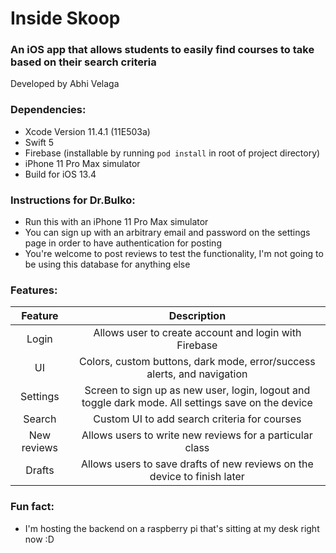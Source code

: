 # Inside Skoop
### An iOS app that allows students to easily find courses to take based on their search criteria
Developed by Abhi Velaga

### Dependencies:
- Xcode Version 11.4.1 (11E503a)
- Swift 5
- Firebase (installable by running `pod install` in root of project directory)
- iPhone 11 Pro Max simulator
- Build for iOS 13.4

### Instructions for Dr.Bulko:
- Run this with an iPhone 11 Pro Max simulator
- You can sign up with an arbitrary email and password on the settings page in order to have authentication for posting
- You're welcome to post reviews to test the functionality, I'm not going to be using this database for anything else

### Features:
Feature | Description
:---: | :---:
Login | Allows user to create account and login with Firebase
UI | Colors, custom buttons, dark mode, error/success alerts, and navigation 
Settings | Screen to sign up as new user, login, logout and toggle dark mode. All settings save on the device
Search | Custom UI to add search criteria for courses
New reviews | Allows users to write new reviews for a particular class
Drafts | Allows users to save drafts of new reviews on the device to finish later

### Fun fact:
- I'm hosting the backend on a raspberry pi that's sitting at my desk right now :D

